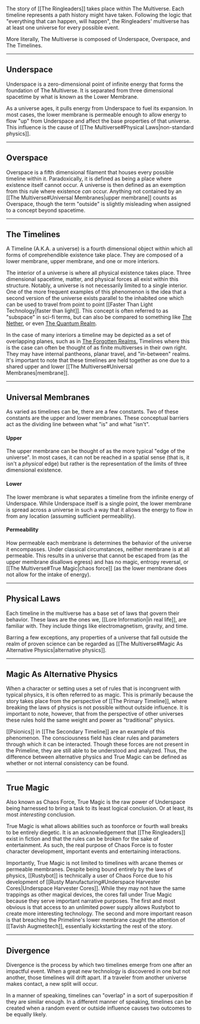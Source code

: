 The story of [[The Ringleaders]] takes place within The Multiverse. Each timeline represents a path history might have taken. Following the logic that "everything that can happen, will happen", the Ringleaders' multiverse has at least one universe for every possible event.

More literally, The Multiverse is composed of Underspace, Overspace, and The Timelines.

---
## Underspace

Underspace is a zero-dimensional point of infinite energy that forms the foundation of The Multiverse. It is separated from three dimensional spacetime by what is known as the Lower Membrane.

As a universe ages, it pulls energy from Underspace to fuel its expansion. In most cases, the lower membrane is permeable enough to allow energy to flow "up" from Underspace and affect the base properties of that universe. This influence is the cause of [[The Multiverse#Physical Laws|non-standard physics]].

---
## Overspace

Overspace is a fifth dimensional filament that houses every possible timeline within it. Paradoxically, it is defined as being a place where existence itself cannot occur. A universe is then defined as an exemption from this rule where existence *can* occur. Anything not contained by an [[The Multiverse#Universal Membranes|upper membrane]] counts as Overspace, though the term "outside" is slightly misleading when assigned to a concept beyond spacetime.

---
## The Timelines

A Timeline (A.K.A. a universe) is a fourth dimensional object within which all forms of comprehendible existence take place. They are composed of a lower membrane, upper membrane, and one or more interiors.

The interior of a universe is where all physical existence takes place. Three dimensional spacetime, matter, and physical forces all exist within this structure. Notably, a universe is not necessarily limited to a single interior. One of the more frequent examples of this phenomenon is the idea that a second version of the universe exists parallel to the inhabited one which can be used to travel from point to point [[Faster Than Light Technology|faster than light]]. This concept is often referred to as "subspace" in sci-fi terms, but can also be compared to something like [The Nether](https://minecraft.wiki/w/The_Nether), or even [The Quantum Realm](https://marvelcinematicuniverse.fandom.com/wiki/Quantum_Realm).

In the case of many interiors a timeline may be depicted as a set of overlapping planes, such as in [The Forgotten Realms.](https://forgottenrealms.fandom.com/wiki/Prime_Material_plane?file=Ethereal-map-2e.jpg) Timelines where this is the case can often be thought of as finite multiverses in their own right. They may have internal pantheons, planar travel, and "in-between" realms. It's important to note that these timelines are held together as one due to a shared upper and lower [[The Multiverse#Universal Membranes|membrane]].

---
## Universal Membranes

As varied as timelines can be, there are a few constants. Two of these constants are the upper and lower membranes. These conceptual barriers act as the dividing line between what "is" and what "isn't".
#### Upper
The upper membrane can be thought of as the more typical "edge of the universe". In most cases, it can not be reached in a spatial sense (that is, it isn't a *physical* edge) but rather is the representation of the limits of three dimensional existence.
#### Lower
The lower membrane is what separates a timeline from the infinite energy of Underspace. While Underspace itself is a single point, the lower membrane is spread across a universe in such a way that it allows the energy to flow in from any location (assuming sufficient permeability).
#### Permeability
How permeable each membrane is determines the behavior of the universe it encompasses. Under classical circumstances, neither membrane is at all permeable. This results in a universe that cannot be escaped from (as the upper membrane disallows egress) and has no magic, entropy reversal, or [[The Multiverse#True Magic|chaos force]] (as the lower membrane does not allow for the intake of energy).

---
## Physical Laws

Each timeline in the multiverse has a base set of laws that govern their behavior. These laws are the ones we, [[Lore Information|in real life]], are familiar with. They include things like electromagnetism, gravity, and time.

Barring a few exceptions, any properties of a universe that fall outside the realm of proven science can be regarded as [[The Multiverse#Magic As Alternative Physics|alternative physics]].

---
## Magic As Alternative Physics

When a character or setting uses a set of rules that is incongruent with typical physics, it is often referred to as magic. This is primarily because the story takes place from the perspective of [[The Primary Timeline]], where breaking the laws of physics is not possible without outside influence. It is important to note, however, that from the perspective of other universes these rules hold the same weight and power as "traditional" physics.

[[Psionics]] in [[The Secondary Timeline]] are an example of this phenomenon. The consciousness field has clear rules and parameters through which it can be interacted. Though these forces are not present in the Primeline, they are still able to be understood and analyzed. Thus, the difference between alternative physics and True Magic can be defined as whether or not internal consistency can be found.

---
## True Magic

Also known as Chaos Force, True Magic is the raw power of Underspace being harnessed to bring a task to its least logical conclusion. Or at least, its most *interesting* conclusion.

True Magic is what allows abilities such as toonforce or fourth wall breaks to be entirely diegetic. It is an acknowledgement that [[The Ringleaders]] exist in fiction and that the rules can be broken for the sake of entertainment. As such, the real purpose of Chaos Force is to foster character development, important events and entertaining interactions.

Importantly, True Magic is not limited to timelines with arcane themes or permeable membranes. Despite being bound entirely by the laws of physics, [[Rustybot]] is technically a user of Chaos Force due to his development of [[Rusty Manufacturing#Underspace Harvester Cores|Underspace Harvester Cores]]. While they may not have the same trappings as other magical devices, the cores fall under True Magic because they serve important narrative purposes. The first and most obvious is that access to an unlimited power supply allows Rustybot to create more interesting technology. The second and more important reason is that breaching the Primeline's lower membrane caught the attention of  [[Tavish Augmetitech]], essentially kickstarting the rest of the story.

---
## Divergence

Divergence is the process by which two timelines emerge from one after an impactful event. When a great new technology is discovered in one but not another, those timelines will drift apart. If a traveler from another universe makes contact, a new split will occur. 

In a manner of speaking, timelines can "overlap" in a sort of superposition if they are similar enough. In a different manner of speaking, timelines can be created when a random event or outside influence causes two outcomes to be equally likely.